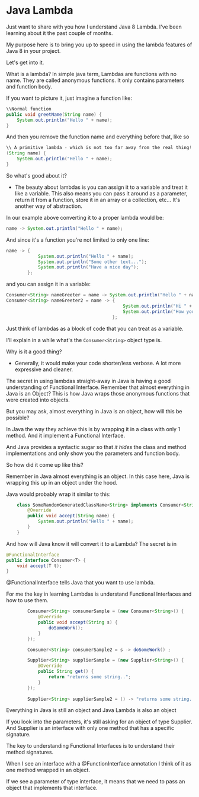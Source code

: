 # Java Lambda

Just want to share with you how I understand Java 8 Lambda. I've been learning about it the past couple of months.

My purpose here is to bring you up to speed in using the lambda features of Java 8 in your project.

Let's get into it.

What is a lambda? In simple java term, Lambdas are functions with no name. They are called anonymous functions. It only contains parameters and function body.

If you want to picture it, just imagine a function like:
```Java
\\Normal function
public void greetName(String name) {
    System.out.println("Hello " + name);
}
```

And then you remove the function name and everything before that, like so
```Java
\\ A primitive lambda - which is not too far away from the real thing!
(String name) {
    System.out.println("Hello " + name);
}
```

So what's good about it?
- The beauty about lambdas is you can assign it to a variable and treat it like a variable. This also means you can pass it around as a parameter, return it from a function, store it in an array or a collection, etc...  It's another way of abstraction.

In our example above converting it to a proper lambda would be:
```Java
name -> System.out.println("Hello " + name);
```

And since it's a function you're not limited to only one line:
```Java
name -> { 
            System.out.println("Hello " + name);
            System.out.println("Some other text...");
            System.out.println("Have a nice day");
        };
```

and you can assign it in a variable:
```Java
Consumer<String> nameGreeter = name -> System.out.println("Hello " + name);
Consumer<String> nameGreeter2 = name -> { 
                                            System.out.println("Hi " + name); 
                                            System.out.println("How you doin?"); 
                                        };
```

Just think of lambdas as a block of code that you can treat as a variable.

I'll explain in a while what's the ```Consumer<String>``` object type is.

Why is it a good thing? 
- Generally, it would make your code shorter/less verbose. A lot more expressive and cleaner.

The secret in using lambdas straight-away in Java is having a good understanding of Functional Interface. Remember that almost everything in Java is an Object? This is how Java wraps those anonymous functions that were created into objects.




But you may ask, almost everything in Java is an object, how will this be possible?

In Java the way they achieve this is by wrapping it in a class with only 1 method. And it implement a Functional Interface.

And Java provides a syntactic sugar so that *it hides* the class and method implementations and only show you the parameters and function body.

So how did it come up like this?

Remember in Java almost everything is an object. In this case here, Java is wrapping this up in an object under the hood.

Java would probably wrap it similar to this:
```Java
    class SomeRandomGeneratedClassName<String> implements Consumer<String>{
        @Override
        public void accept(String name) {
            System.out.println("Hello " + name);
        }
    }
```

And how will Java know it will convert it to a Lambda? The secret is in 


```Java
@FunctionalInterface
public interface Consumer<T> {
    void accept(T t);
}    
```

@FunctionalInterface tells Java that you want to use lambda.

For me the key in learning Lambdas is understand Functional Interfaces and how to use them.

```Java
        Consumer<String> consumerSample = (new Consumer<String>() {
            @Override
            public void accept(String s) {
                doSomeWork();
            }
        });

        Consumer<String> consumerSample2 = s -> doSomeWork() ;

        Supplier<String> supplierSample = (new Supplier<String>() {
            @Override
            public String get() {
                return "returns some string..";
            }
        });
        
        Supplier<String> supplierSample2 = () -> "returns some string...";        

```

Everything in Java is still an object and Java Lambda is also an object

If you look into the parameters, it's still asking for an object of type Supplier. And Supplier is an interface with only one method that has a specific signature.

The key to understanding Functional Interfaces is to understand their method signatures.

When I see an interface with a @FunctionInterface annotation I think of it as one method wrapped in an object.

If we see a parameter of type interface, it means that we need to pass an object that implements that interface.